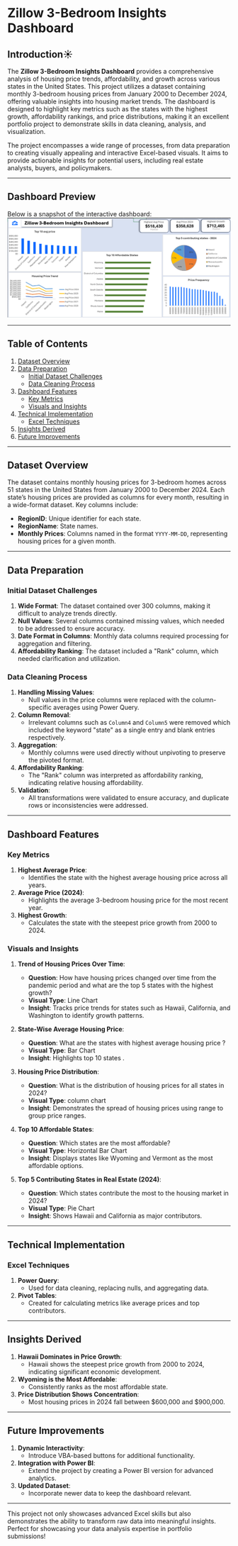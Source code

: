 # Zillow 3-Bedroom Insights Dashboard

## Introduction☀️

The **Zillow 3-Bedroom Insights Dashboard** provides a comprehensive analysis of housing price trends, affordability, and growth across various states in the United States. This project utilizes a dataset containing monthly 3-bedroom housing prices from January 2000 to December 2024, offering valuable insights into housing market trends. The dashboard is designed to highlight key metrics such as the states with the highest growth, affordability rankings, and price distributions, making it an excellent portfolio project to demonstrate skills in data cleaning, analysis, and visualization.

The project encompasses a wide range of processes, from  data preparation to creating visually appealing and interactive Excel-based visuals. It aims to provide actionable insights for potential users, including real estate analysts, buyers, and policymakers.

---

## Dashboard Preview

Below is a snapshot of the interactive dashboard: ![Banking Churn Dashboard](https://github.com/CodeVistaPro/Excel-Projects/blob/main/Zillow%20Market%20Data%20Analysis%202000-2024/zillow.png)

---

## Table of Contents

1. [Dataset Overview](#dataset-overview)
2. [Data Preparation](#data-preparation)
   - [Initial Dataset Challenges](#initial-dataset-challenges)
   - [Data Cleaning Process](#data-cleaning-process)
3. [Dashboard Features](#dashboard-features)
   - [Key Metrics](#key-metrics)
   - [Visuals and Insights](#visuals-and-insights)
4. [Technical Implementation](#technical-implementation)
   - [Excel Techniques](#excel-techniques)
5. [Insights Derived](#insights-derived)
6. [Future Improvements](#future-improvements)

---

## Dataset Overview

The dataset contains monthly housing prices for 3-bedroom homes across 51 states in the United States from January 2000 to December 2024. Each state’s housing prices are provided as columns for every month, resulting in a wide-format dataset. Key columns include:

- **RegionID**: Unique identifier for each state.
- **RegionName**: State names.
- **Monthly Prices**: Columns named in the format `YYYY-MM-DD`, representing housing prices for a given month.

---

## Data Preparation

### Initial Dataset Challenges

1. **Wide Format**: The dataset contained over 300 columns, making it difficult to analyze trends directly.
2. **Null Values**: Several columns contained missing values, which needed to be addressed to ensure accuracy.
3. **Date Format in Columns**: Monthly data columns required processing for aggregation and filtering.
4. **Affordability Ranking**: The dataset included a "Rank" column, which needed clarification and utilization.

### Data Cleaning Process

1. **Handling Missing Values**:
   - Null values in the price columns were replaced with the column-specific averages using Power Query.
2. **Column Removal**:
   - Irrelevant columns such as `Column4` and `Column5` were removed which included the keyword "state" as a single entry and blank entries respectively.
3. **Aggregation**:
   - Monthly columns were used directly without unpivoting to preserve the pivoted format.
4. **Affordability Ranking**:
   - The "Rank" column was interpreted as affordability ranking, indicating relative housing affordability.
5. **Validation**:
   - All transformations were validated to ensure accuracy, and duplicate rows or inconsistencies were addressed.

---

## Dashboard Features

### Key Metrics

1. **Highest Average Price**:
   - Identifies the state with the highest average housing price across all years.
2. **Average Price (2024)**:
   - Highlights the average 3-bedroom housing price for the most recent year.
3. **Highest Growth**:
   - Calculates the state with the steepest price growth from 2000 to 2024.

### Visuals and Insights

1. **Trend of Housing Prices Over Time**:

   - **Question**: How have housing prices changed over time from the pandemic period and what are the top 5 states with the highest growth?
   - **Visual Type**: Line Chart
   - **Insight**: Tracks price trends for states such as Hawaii, California, and Washington to identify growth patterns.

2. **State-Wise Average Housing Price**:

   - **Question**: What are the states with highest average housing price ?
   - **Visual Type**: Bar Chart
   - **Insight**: Highlights top 10 states .

3. **Housing Price Distribution**:

   - **Question**: What is the distribution of housing prices for all states in 2024?
   - **Visual Type**: column chart
   - **Insight**: Demonstrates the spread of housing prices using range to group price ranges.

4. **Top 10 Affordable States**:

   - **Question**: Which states are the most affordable?
   - **Visual Type**: Horizontal Bar Chart
   - **Insight**: Displays states like Wyoming and Vermont as the most affordable options.

5. **Top 5 Contributing States in Real Estate (2024)**:

   - **Question**: Which states contribute the most to the housing market in 2024?
   - **Visual Type**: Pie Chart
   - **Insight**: Shows Hawaii and California as major contributors.

---

## Technical Implementation

### Excel Techniques

1. **Power Query**:
   - Used for data cleaning, replacing nulls, and aggregating data.
2. **Pivot Tables**:
   - Created for calculating metrics like average prices and top contributors.

---

## Insights Derived

1. **Hawaii Dominates in Price Growth**:
   - Hawaii shows the steepest price growth from 2000 to 2024, indicating significant economic development.
2. **Wyoming is the Most Affordable**:
   - Consistently ranks as the most affordable state.
3. **Price Distribution Shows Concentration**:
   - Most housing prices in 2024 fall between \$600,000 and \$900,000.

---

## Future Improvements

1. **Dynamic Interactivity**:
   - Introduce VBA-based buttons for additional functionality.
2. **Integration with Power BI**:
   - Extend the project by creating a Power BI version for advanced analytics.
3. **Updated Dataset**:
   - Incorporate newer data to keep the dashboard relevant.

---

This project not only showcases advanced Excel skills but also demonstrates the ability to transform raw data into meaningful insights. Perfect for showcasing your data analysis expertise in portfolio submissions!


